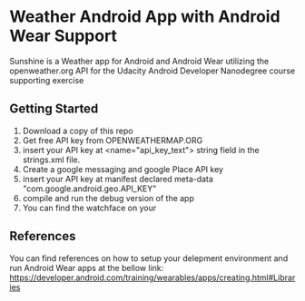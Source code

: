 # Weather Android App with Android Wear Support
Sunshine is a Weather app for Android and Android Wear utilizing the openweather.org API for the Udacity Android Developer Nanodegree course supporting exercise
## Getting Started
1. Download a copy of this repo
1. Get free API key from OPENWEATHERMAP.ORG
2. insert your API key at <name="api_key_text"> string field in the strings.xml file.
3. Create a google messaging and google Place API key
4. insert your API key at manifest declared meta-data "com.google.android.geo.API_KEY"
5. compile and run the debug version of the app
6. You can find the watchface on your

## References
You can find references on how to setup your delepment environment and run Android Wear apps at the bellow link:
https://developer.android.com/training/wearables/apps/creating.html#Libraries
